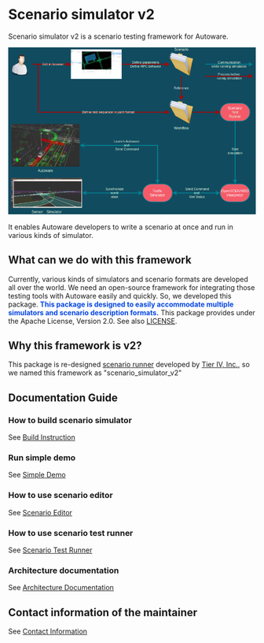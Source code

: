 # Scenario simulator v2

Scenario simulator v2 is a scenario testing framework for Autoware.

![Scenario Testing Framework](image/what_is_scenario_testing_framework.png "what is scenario testing framework")

It enables Autoware developers to write a scenario at once and run in various kinds of simulator.  

## What can we do with this framework  
Currently, various kinds of simulators and scenario formats are developed all over the world.
We need an open-source framework for integrating those testing tools with Autoware easily and quickly.
So, we developed this package.
<font color="#065479E">__This package is designed to easily accommodate multiple simulators and scenario description formats.__</font>
This package provides under the Apache License, Version 2.0.
See also [LICENSE](LICENSE).

## Why this framework is v2?
This package is re-designed [scenario runner](https://github.com/tier4/scenario_runner.iv.universe) developed by [Tier IV, Inc.](https://tier4.jp/en/), so we named this framework as "scenario_simulator_v2"

## Documentation Guide
### How to build scenario simulator
See [Build Instruction](tutorials/BuildInstructions.md)

### Run simple demo
See [Simple Demo](tutorials/SimpleDemo.md)

### How to use scenario editor
See [Scenario Editor](user_guide/scenario_editor/ScenarioEditorUserGuide.md)

### How to use scenario test runner
See [Scenario Test Runner](user_guide/scenario_test_runner/ScenarioTestRunner.md)

### Architecture documentation
See [Architecture Documentation](./design/SystemArchitecture.md)

## Contact information of the maintainer
See [Contact Information](./etc/ContactUs.md)

